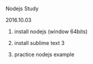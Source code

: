 Nodejs Study

2016.10.03
1. install nodejs (window 64bits)

2. install sublime text 3

3. practice nodejs example
